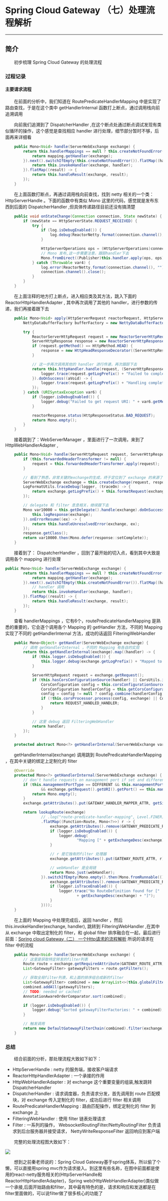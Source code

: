 # Spring Cloud Gateway （七）处理流程解析
***
## 简介
&ensp;&ensp;&ensp;&ensp;初步梳理 Spring Cloud Gateway 的处理流程

### 过程记录
#### 主要请求流程
&ensp;&ensp;&ensp;&ensp;在前面的分析中，我们知道在 RoutePredicateHandlerMapping 中是实现了路由查找，于是在这个类中 getHandlerInternal 函数打上断点，通过调用栈向前追溯调用

&ensp;&ensp;&ensp;&ensp;向前我们追溯到了 DispatcherHandler ,在这个断点处通过断点调试发现有类似循环的操作，这个感觉是查找相应 handler 进行处理，细节部分暂时不够，后面再来详细看

```java
    public Mono<Void> handle(ServerWebExchange exchange) {
        return this.handlerMappings == null ? this.createNotFoundError() : Flux.fromIterable(this.handlerMappings).concatMap((mapping) -> {
            return mapping.getHandler(exchange);
        }).next().switchIfEmpty(this.createNotFoundError()).flatMap((handler) -> {
            return this.invokeHandler(exchange, handler);
        }).flatMap((result) -> {
            return this.handleResult(exchange, result);
        });
    }
```

&ensp;&ensp;&ensp;&ensp;在上面函数打断点，再通过调用栈向前查找，找到 netty 相关的一个类： HttpServerHandle 。下面的函数中有类似 Mono 这里的代码，感觉就是发布东西到后面的 DispatcherHandler ,但具体传递路径目前还没有搞清楚

```java
    public void onStateChange(Connection connection, State newState) {
        if (newState == HttpServerState.REQUEST_RECEIVED) {
            try {
                if (log.isDebugEnabled()) {
                    log.debug(ReactorNetty.format(connection.channel(), "Handler is being applied: {}"), new Object[]{this.handler});
                }

                HttpServerOperations ops = (HttpServerOperations)connection;
                // Mono 发布,这一步需要注意，跟踪handler下去
                Mono.fromDirect((Publisher)this.handler.apply(ops, ops)).subscribe(ops.disposeSubscriber());
            } catch (Throwable var4) {
                log.error(ReactorNetty.format(connection.channel(), ""), var4);
                connection.channel().close();
            }
        }
    }
```

&ensp;&ensp;&ensp;&ensp;在上面注释的地方打上断点，进入相应类及其方法，跳入下面的 ReactorHttpHandlerAdapter , 其中再次调用了其他的 handler，进行参数的传递，我们再接着跟下去

```java
    public Mono<Void> apply(HttpServerRequest reactorRequest, HttpServerResponse reactorResponse) {
        NettyDataBufferFactory bufferFactory = new NettyDataBufferFactory(reactorResponse.alloc());

        try {
            ReactorServerHttpRequest request = new ReactorServerHttpRequest(reactorRequest, bufferFactory);
            ServerHttpResponse response = new ReactorServerHttpResponse(reactorResponse, bufferFactory);
            if (request.getMethod() == HttpMethod.HEAD) {
                response = new HttpHeadResponseDecorator((ServerHttpResponse)response);
            }

            // 这一步再次调用其他的 handler 进行传递，再次跟踪下去
            return this.httpHandler.handle(request, (ServerHttpResponse)response).doOnError((ex) -> {
                logger.trace(request.getLogPrefix() + "Failed to complete: " + ex.getMessage());
            }).doOnSuccess((aVoid) -> {
                logger.trace(request.getLogPrefix() + "Handling completed");
            });
        } catch (URISyntaxException var6) {
            if (logger.isDebugEnabled()) {
                logger.debug("Failed to get request URI: " + var6.getMessage());
            }

            reactorResponse.status(HttpResponseStatus.BAD_REQUEST);
            return Mono.empty();
        }
    }
```

&ensp;&ensp;&ensp;&ensp;接着跳到了：WebServerManager ，里面进行了一次调用，来到了 HttpWebHandlerAdapter ,

```java
    public Mono<Void> handle(ServerHttpRequest request, ServerHttpResponse response) {
        if (this.forwardedHeaderTransformer != null) {
            request = this.forwardedHeaderTransformer.apply(request);
        }

        // 看到了熟悉，非常关键的exchange的生成，终于定位到了 exchange 的来源了
        ServerWebExchange exchange = this.createExchange(request, response);
        LogFormatUtils.traceDebug(logger, (traceOn) -> {
            return exchange.getLogPrefix() + this.formatRequest(exchange.getRequest()) + (traceOn ? ", headers=" + this.formatHeaders(exchange.getRequest().getHeaders()) : "");
        });

        // delegate 和 filter 息息相关，继续跟下去
        Mono var10000 = this.getDelegate().handle(exchange).doOnSuccess((aVoid) -> {
            this.logResponse(exchange);
        }).onErrorResume((ex) -> {
            return this.handleUnresolvedError(exchange, ex);
        });
        response.getClass();
        return var10000.then(Mono.defer(response::setComplete));
    }
```

&ensp;&ensp;&ensp;&ensp;接着到了： DispatcherHandler ，回到了最开始的切入点，看到其中大致是调用各个 mapping 进行处理

```java
public Mono<Void> handle(ServerWebExchange exchange) {
        return this.handlerMappings == null ? this.createNotFoundError() : Flux.fromIterable(this.handlerMappings).concatMap((mapping) -> {
            return mapping.getHandler(exchange);
        }).next().switchIfEmpty(this.createNotFoundError()).flatMap((handler) -> {
            // handler 调用
            return this.invokeHandler(exchange, handler);
        }).flatMap((result) -> {
            return this.handleResult(exchange, result);
        });
    }
```

&ensp;&ensp;&ensp;&ensp;查看 handlerMappings ，它有6个，routePredicateHandlerMapping 是熟悉的重要的，它会逐个调用各个 Mapping 的 getHandler 方法，不同的 Mapping 实现了不同的 getHandlerInternal 方法，成功的话返回 FilteringWebHandler

```java
    public Mono<Object> getHandler(ServerWebExchange exchange) {
        // 调用 getHandlerInternal ，不同的 Mapping 有各自的实现
        return this.getHandlerInternal(exchange).map((handler) -> {
            if (this.logger.isDebugEnabled()) {
                this.logger.debug(exchange.getLogPrefix() + "Mapped to " + handler);
            }

            ServerHttpRequest request = exchange.getRequest();
            if (this.hasCorsConfigurationSource(handler) || CorsUtils.isPreFlightRequest(request)) {
                CorsConfiguration config = this.corsConfigurationSource != null ? this.corsConfigurationSource.getCorsConfiguration(exchange) : null;
                CorsConfiguration handlerConfig = this.getCorsConfiguration(handler, exchange);
                config = config != null ? config.combine(handlerConfig) : handlerConfig;
                if (!this.corsProcessor.process(config, exchange) || CorsUtils.isPreFlightRequest(request)) {
                    return REQUEST_HANDLED_HANDLER;
                }
            }

            // 这里 debug 返回 FilteringWebHandler
            return handler;
        });
    }

    protected abstract Mono<?> getHandlerInternal(ServerWebExchange var1);
```

&ensp;&ensp;&ensp;&ensp;getHandlerInternal(exchange) 调用跳到 RoutePredicateHandlerMapping ，在其中关键的绑定上定制化的 filter

```java
    @Override
	protected Mono<?> getHandlerInternal(ServerWebExchange exchange) {
		// don't handle requests on management port if set and different than server port
		if (this.managementPortType == DIFFERENT && this.managementPort != null
				&& exchange.getRequest().getURI().getPort() == this.managementPort) {
			return Mono.empty();
		}
		exchange.getAttributes().put(GATEWAY_HANDLER_MAPPER_ATTR, getSimpleName());

		return lookupRoute(exchange)
				// .log("route-predicate-handler-mapping", Level.FINER) //name this
				.flatMap((Function<Route, Mono<?>>) r -> {
					exchange.getAttributes().remove(GATEWAY_PREDICATE_ROUTE_ATTR);
					if (logger.isDebugEnabled()) {
						logger.debug(
								"Mapping [" + getExchangeDesc(exchange) + "] to " + r);
					}

					// r 是它独有的filter 处理器
					exchange.getAttributes().put(GATEWAY_ROUTE_ATTR, r);

					// webHandler 是全局链
					return Mono.just(webHandler);
				}).switchIfEmpty(Mono.empty().then(Mono.fromRunnable(() -> {
					exchange.getAttributes().remove(GATEWAY_PREDICATE_ROUTE_ATTR);
					if (logger.isTraceEnabled()) {
						logger.trace("No RouteDefinition found for ["
								+ getExchangeDesc(exchange) + "]");
					}
				})));
	}
```


&ensp;&ensp;&ensp;&ensp;在上面的 Mapping 中处理完成后，返回 handler ，然后this.invokeHandler(exchange, handler), 跳转到 FilteringWebHandler ,在其中从 exchange 中取出定制化的 filter，和 global filter 排序融合在一起，最后进行前面：[Spring cloud Gateway（二） 一个Http请求的流程解析](https://github.com/lw1243925457/SE-Notes/blob/master/profession/program/java/spring/springcloudGateway/%E6%B5%81%E7%A8%8B%E7%B1%BB.md) 所说的请求在 filter 中的流程

```java
    public Mono<Void> handle(ServerWebExchange exchange) {
		// 这里是获取特定转发的filter列表
		Route route = exchange.getRequiredAttribute(GATEWAY_ROUTE_ATTR);
		List<GatewayFilter> gatewayFilters = route.getFilters();

		// 获取全局filter列表，和上面的排序组合成新的filter
		List<GatewayFilter> combined = new ArrayList<>(this.globalFilters);
		combined.addAll(gatewayFilters);
		// TODO: needed or cached?
		AnnotationAwareOrderComparator.sort(combined);

		if (logger.isDebugEnabled()) {
			logger.debug("Sorted gatewayFilterFactories: " + combined);
		}

		// 触发调用
		return new DefaultGatewayFilterChain(combined).filter(exchange);
	}
```

### 总结
&ensp;&ensp;&ensp;&ensp;结合前面的分析，那处理流程大致如下如下：

- HttpServerHandle : netty 的服务端，接收客户端请求
- ReactorHttpHandlerAdapter : 一个承接的作用
- HttpWebHandlerAdapter : 对 exchange 这个重要变量的组装,触发跳转 DispatcherHandler
- DispatcherHandler : 请求调度器，负责请求分发，首先调用到 route 匹配模块，对 exchange 传入定制化的 filter，成功后进行 filter 相关调用
- RoutePredicateHandlerMapping : 路由匹配操作，绑定定制化的 filter 到 exchange 上
- FilteringWebHandler : 使用 filter 链表处理请求
- Filter : 一系列的操作， WebsocketRoutingFilter/NettyRoutingFilter 负责请求到后台服务器并接受请求， NettyWriteResponseFilter 返回响应到客户端

&ensp;&ensp;&ensp;&ensp;完整的处理流程图大致如下：

![](./picture/fullyProcess.png)

&ensp;&ensp;&ensp;&ensp;想到之前秦老师说的：Spring Cloud Gateway基于spring体系，所以偷了个懒，可以直接用spring mvc作为请求接入。到这里有些名称，在图中前面都是使用的react-netty服务相关的(HttpServerHandle和ReactorHttpHandlerAdapter)，Spring web(HttpWebHandlerAdapter)类似做一个承接,后面开始路由和filter，其中最有特色的是，请求和响应和发送都是在filter里面做的，可以说filter做了很多核心的功能了